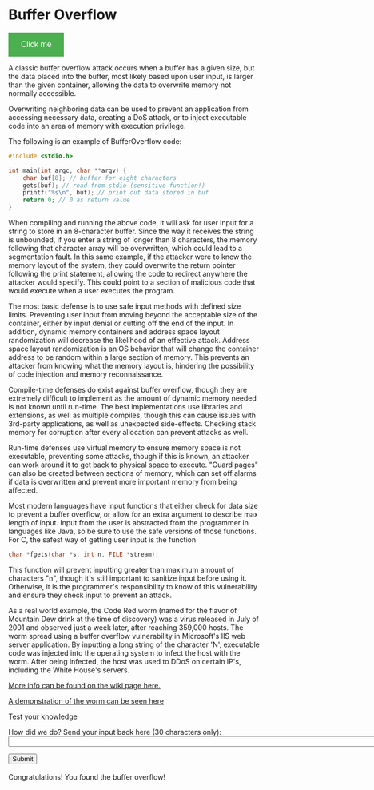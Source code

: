 <style>
.button {
  background-color: #4CAF50;
  border: none;
  color: white;
  padding: 15px 25px;
  text-align: center;
  font-size: 16px;
  cursor: pointer;
}
.button:hover {
  background-color: green;
}
</style>

# Buffer Overflow
<button class = "button" name="button" onclick="https://github.com/RaysaRivera/Honors_proj1/Lesson/BufferOverflow_quiz">Click me</button>

A classic buffer overflow attack occurs when a buffer has a given size, but the data placed into the buffer, most likely based upon user input, is larger than the given container, allowing the data to overwrite memory not normally accessible. 

Overwriting neighboring data can be used to prevent an application from accessing necessary data, creating a DoS attack, or to inject executable code into an area of memory with execution privilege.

The following is an example of BufferOverflow code:

```C
#include <stdio.h>

int main(int argc, char **argv) {
	char buf[8]; // buffer for eight characters
	gets(buf); // read from stdio (sensitive function!)
	printf("%s\n", buf); // print out data stored in buf
	return 0; // 0 as return value
}
```


When compiling and running the above code, it will ask for user input for a string to store in an 8-character buffer. Since the way it receives the string is unbounded, if you enter a string of longer than 8 characters, the memory following that character array will be overwritten, which could lead to a segmentation fault. In this same example, if the attacker were to know the memory layout of the system, they could overwrite the return pointer following the print statement, allowing the code to redirect anywhere the attacker would specify. This could point to a section of malicious code that would execute when a user executes the program. 

The most basic defense is to use safe input methods with defined size limits. Preventing user input from moving beyond the acceptable size of the container, either by input denial or cutting off the end of the input. In addition, dynamic memory containers and address space layout randomization will decrease the likelihood of an effective attack. Address space layout randomization is an OS behavior that will change the container address to be random within a large section of memory. This prevents an attacker from knowing what the memory layout is, hindering the possibility of code injection and memory reconnaissance. 

Compile-time defenses do exist against buffer overflow, though they are extremely difficult to implement as the amount of dynamic memory needed is not known until run-time. The best implementations use libraries and extensions, as well as multiple compiles, though this can cause issues with 3rd-party applications, as well as unexpected side-effects. Checking stack memory for corruption after every allocation can prevent attacks as well. 

Run-time defenses use virtual memory to ensure memory space is not executable, preventing some attacks, though if this is known, an attacker can work around it to get back to physical space to execute. "Guard pages" can also be created between sections of memory, which can set off alarms if data is overwritten and prevent more important memory from being affected. 

Most modern languages have input functions that either check for data size to prevent a buffer overflow, or allow for an extra argument to describe max length of input. Input from the user is abstracted from the programmer in languages like Java, so be sure to use the safe versions of those functions. For C, the safest way of getting user input is the function

```C
char *fgets(char *s, int n, FILE *stream);
```

This function will prevent inputting greater than maximum amount of characters "n", though it's still important to sanitize input before using it.  Otherwise, it is the programmer's responsibility to know of this vulnerability and ensure they check input to prevent an attack.

As a real world example, the Code Red worm (named for the flavor of Mountain Dew drink at the time of discovery) was a virus released in July of 2001 and observed just a week later, after reaching 359,000 hosts. The worm spread using a buffer overflow vulnerability in Microsoft's IIS web server application. By inputting a long string of the character 'N', executable code was injected into the operating system to infect the host with the worm. After being infected, the host was used to DDoS on certain IP's, including the White House's servers.

[More info can be found on the wiki page here.](https://en.wikipedia.org/wiki/Code_Red_(computer_worm))	

[A demonstration of the worm can be seen here](https://www.youtube.com/watch?v=iu48QBJP_p0)

[Test your knowledge](https://raysarivera.github.io/Honors_proj1/Lesson/BufferOverflow_quiz)

<body>
<div id="label">How did we do? Send your input back here (30 characters only):</div>
  <form id="str">
    <input type="text" name="test" size="100"><br>
  </form>
  <input type="button" id="btnClick" value="Submit" onclick="submitClick()"><br><br>
  <div id="bad" style="none">Congratulations! You found the buffer overflow!</div>
	<p id="demo"></p>

<script type="text/javascript">
	
	document.getElementById("bad").style.display = "none";
    	function submitClick() {
      		var sr = document.getElementById("str");
      		var sname = document.getElementById("label");
      		if (sr.elements[0].value.length < 30) {
			document.getElementById("demo").innerHTML = sr.elements[0].value;
      		} else {
			document.getElementById("bad").style.display = "block";
        		sname.innerHTML = sr.elements[0].value.substring(30);
      		}
    	}
</script>
</body>
